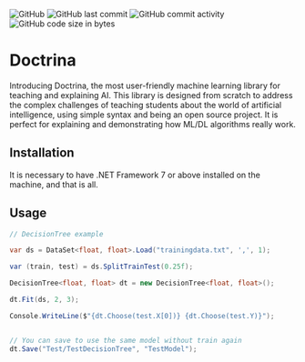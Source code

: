 ![GitHub](https://img.shields.io/github/license/ThiagoDSMarcelino/Doctrina?color=blue)
![GitHub last commit](https://img.shields.io/github/last-commit/ThiagoDSMarcelino/Doctrina)
![GitHub commit activity](https://img.shields.io/github/commit-activity/m/ThiagoDSMarcelino/Doctrina)
![GitHub code size in bytes](https://img.shields.io/github/languages/code-size/ThiagoDSMarcelino/Doctrina)

# Doctrina

Introducing Doctrina, the most user-friendly machine learning library for teaching and explaining AI. This library is designed from scratch to address the complex challenges of teaching students about the world of artificial intelligence, using simple syntax and being an open source project. It is perfect for explaining and demonstrating how ML/DL algorithms really work.

## Installation

It is necessary to have .NET Framework 7 or above installed on the machine, and that is all.

## Usage

```csharp
// DecisionTree example

var ds = DataSet<float, float>.Load("trainingdata.txt", ',', 1);

var (train, test) = ds.SplitTrainTest(0.25f);

DecisionTree<float, float> dt = new DecisionTree<float, float>();

dt.Fit(ds, 2, 3);

Console.WriteLine($"{dt.Choose(test.X[0])} {dt.Choose(test.Y)}");


// You can save to use the same model without train again
dt.Save("Test/TestDecisionTree", "TestModel");

```